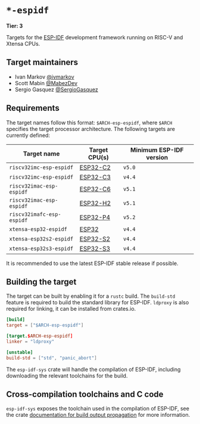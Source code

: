 # `*-espidf`

**Tier: 3**

Targets for the [ESP-IDF](https://github.com/espressif/esp-idf) development framework running on RISC-V and Xtensa CPUs.

## Target maintainers

- Ivan Markov [@ivmarkov](https://github.com/ivmarkov)
- Scott Mabin [@MabezDev](https://github.com/MabezDev)
- Sergio Gasquez [@SergioGasquez](https://github.com/SergioGasquez)

## Requirements

The target names follow this format: `$ARCH-esp-espidf`, where `$ARCH` specifies the target processor architecture. The following targets are currently defined:

| Target name               | Target CPU(s)                                                   | Minimum ESP-IDF version |
| ------------------------- | --------------------------------------------------------------- | ----------------------- |
| `riscv32imc-esp-espidf`   | [ESP32-C2](https://www.espressif.com/en/products/socs/esp32-c2) | `v5.0`                  |
| `riscv32imc-esp-espidf`   | [ESP32-C3](https://www.espressif.com/en/products/socs/esp32-c3) | `v4.4`                  |
| `riscv32imac-esp-espidf`  | [ESP32-C6](https://www.espressif.com/en/products/socs/esp32-c6) | `v5.1`                  |
| `riscv32imac-esp-espidf`  | [ESP32-H2](https://www.espressif.com/en/products/socs/esp32-h2) | `v5.1`                  |
| `riscv32imafc-esp-espidf` | [ESP32-P4](https://www.espressif.com/en/news/ESP32-P4)          | `v5.2`                  |
| `xtensa-esp32-espidf`     | [ESP32](https://www.espressif.com/en/products/socs/esp32)       | `v4.4`                  |
| `xtensa-esp32s2-espidf`   | [ESP32-S2](https://www.espressif.com/en/products/socs/esp32-s2) | `v4.4`                  |
| `xtensa-esp32s3-espidf`   | [ESP32-S3](https://www.espressif.com/en/products/socs/esp32-s3) | `v4.4`                  |

It is recommended to use the latest ESP-IDF stable release if possible.

## Building the target

The target can be built by enabling it for a `rustc` build. The `build-std` feature is required to build the standard library for ESP-IDF. `ldproxy` is also required for linking, it can be installed from crates.io.

```toml
[build]
target = ["$ARCH-esp-espidf"]

[target.$ARCH-esp-espidf]
linker = "ldproxy"

[unstable]
build-std = ["std", "panic_abort"]
```

The `esp-idf-sys` crate will handle the compilation of ESP-IDF, including downloading the relevant toolchains for the build.

## Cross-compilation toolchains and C code

`esp-idf-sys` exposes the toolchain used in the compilation of ESP-IDF, see the crate [documentation for build output propagation](https://github.com/esp-rs/esp-idf-sys#conditional-compilation) for more information.
